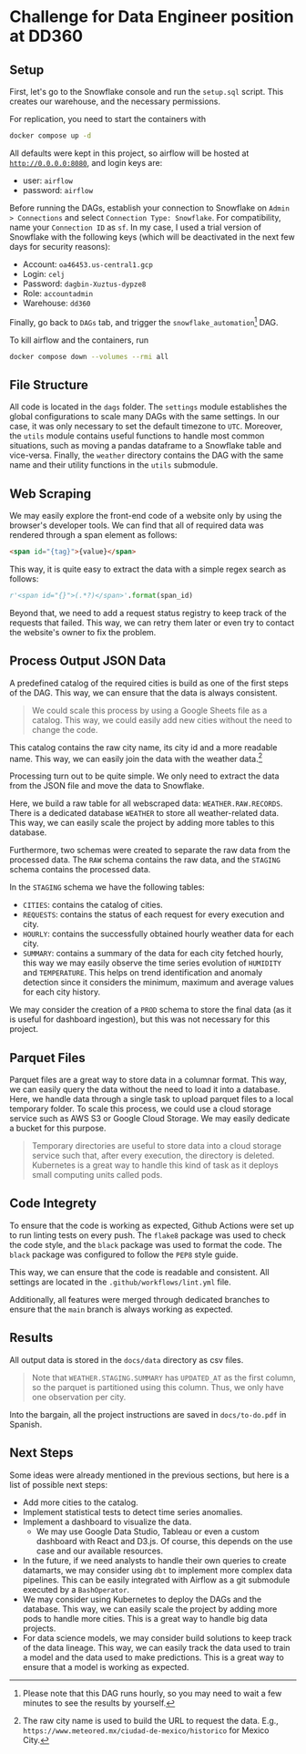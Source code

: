 # Challenge for Data Engineer position at DD360

## Setup

First, let's go to the Snowflake console and run the `setup.sql` script. This creates our warehouse, and the necessary permissions.

For replication, you need to start the containers with

```sh
docker compose up -d
```

All defaults were kept in this project, so airflow will be hosted at [`http://0.0.0.0:8080`](http://0.0.0.0:8080), and login keys are:

-   user: `airflow`
-   password: `airflow`

Before running the DAGs, establish your connection to Snowflake on `Admin > Connections` and select `Connection Type: Snowflake`. For compatibility, name your `Connection ID` as `sf`. In my case, I used a trial version of Snowflake with the following keys (which will be deactivated in the next few days for security reasons):

-   Account: `oa46453.us-central1.gcp`
-   Login: `celj`
-   Password: `dagbin-Xuztus-dypze8`
-   Role: `accountadmin`
-   Warehouse: `dd360`

Finally, go back to `DAGs` tab, and trigger the `snowflake_automation`[^1] DAG.

[^1]: Please note that this DAG runs hourly, so you may need to wait a few minutes to see the results by yourself.

To kill airflow and the containers, run

```sh
docker compose down --volumes --rmi all
```

## File Structure

All code is located in the `dags` folder. The `settings` module establishes the global configurations to scale many DAGs with the same settings. In our case, it was only necessary to set the default timezone to `UTC`. Moreover, the `utils` module contains useful functions to handle most common situations, such as moving a pandas dataframe to a Snowflake table and vice-versa. Finally, the `weather` directory contains the DAG with the same name and their utility functions in the `utils` submodule.

## Web Scraping

We may easily explore the front-end code of a website only by using the browser's developer tools. We can find that all of required data was rendered through a span element as follows:

```html
<span id="{tag}">{value}</span>
```

This way, it is quite easy to extract the data with a simple regex search as follows:

```python
r'<span id="{}">(.*?)</span>'.format(span_id)
```

Beyond that, we need to add a request status registry to keep track of the requests that failed. This way, we can retry them later or even try to contact the website's owner to fix the problem.

## Process Output JSON Data

A predefined catalog of the required cities is build as one of the first steps of the DAG. This way, we can ensure that the data is always consistent.

> We could scale this process by using a Google Sheets file as a catalog. This way, we could easily add new cities without the need to change the code.

This catalog contains the raw city name, its city id and a more readable name. This way, we can easily join the data with the weather data.[^2]

[^2]: The raw city name is used to build the URL to request the data. E.g., `https://www.meteored.mx/ciudad-de-mexico/historico` for Mexico City.

Processing turn out to be quite simple. We only need to extract the data from the JSON file and move the data to Snowflake.

Here, we build a raw table for all webscraped data: `WEATHER.RAW.RECORDS`. There is a dedicated database `WEATHER` to store all weather-related data. This way, we can easily scale the project by adding more tables to this database.

Furthermore, two schemas were created to separate the raw data from the processed data. The `RAW` schema contains the raw data, and the `STAGING` schema contains the processed data.

In the `STAGING` schema we have the following tables:

-   `CITIES`: contains the catalog of cities.
-   `REQUESTS`: contains the status of each request for every execution and city.
-   `HOURLY`: contains the successfully obtained hourly weather data for each city.
-   `SUMMARY`: contains a summary of the data for each city fetched hourly, this way we may easily observe the time series evolution of `HUMIDITY` and `TEMPERATURE`. This helps on trend identification and anomaly detection since it considers the minimum, maximum and average values for each city history.

We may consider the creation of a `PROD` schema to store the final data (as it is useful for dashboard ingestion), but this was not necessary for this project.

## Parquet Files

Parquet files are a great way to store data in a columnar format. This way, we can easily query the data without the need to load it into a database. Here, we handle data through a single task to upload parquet files to a local temporary folder. To scale this process, we could use a cloud storage service such as AWS S3 or Google Cloud Storage. We may easily dedicate a bucket for this purpose.

> Temporary directories are useful to store data into a cloud storage service such that, after every execution, the directory is deleted. Kubernetes is a great way to handle this kind of task as it deploys small computing units called pods.

## Code Integrety

To ensure that the code is working as expected, Github Actions were set up to run linting tests on every push. The `flake8` package was used to check the code style, and the `black` package was used to format the code. The `black` package was configured to follow the `PEP8` style guide.

This way, we can ensure that the code is readable and consistent. All settings are located in the `.github/workflows/lint.yml` file.

Additionally, all features were merged through dedicated branches to ensure that the `main` branch is always working as expected.

## Results

All output data is stored in the `docs/data` directory as csv files.

> Note that `WEATHER.STAGING.SUMMARY` has `UPDATED_AT` as the first column, so the parquet is partitioned using this column. Thus, we only have one observation per city.

Into the bargain, all the project instructions are saved in `docs/to-do.pdf` in Spanish.

## Next Steps

Some ideas were already mentioned in the previous sections, but here is a list of possible next steps:

-   Add more cities to the catalog.
-   Implement statistical tests to detect time series anomalies.
-   Implement a dashboard to visualize the data.
    -   We may use Google Data Studio, Tableau or even a custom dashboard with React and D3.js. Of course, this depends on the use case and our available resources.
-   In the future, if we need analysts to handle their own queries to create datamarts, we may consider using `dbt` to implement more complex data pipelines. This can be easily integrated with Airflow as a git submodule executed by a `BashOperator`.
-   We may consider using Kubernetes to deploy the DAGs and the database. This way, we can easily scale the project by adding more pods to handle more cities. This is a great way to handle big data projects.
-   For data science models, we may consider build solutions to keep track of the data lineage. This way, we can easily track the data used to train a model and the data used to make predictions. This is a great way to ensure that a model is working as expected.
